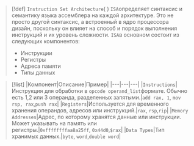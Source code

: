 > [!def]
> `Instruction Set Architecture`( ) `ISA`определяет синтаксис и семантику языка ассемблера на каждой архитектуре. Это не просто другой синтаксис, а встроенный в ядро ​​процессора дизайн, поскольку он влияет на способ и порядок выполнения инструкций и их уровень сложности. `ISA`в основном состоит из следующих компонентов:
> 
> - Инструкции
> - Регистры
> - Адреса памяти
> - Типы данных

> [!list]
> |Компонент|Описание|Пример|
> |---|---|---|
> |`Instructions`|Инструкция для обработки в `opcode operand_list`формате. Обычно есть 1,2 или 3 операнда, разделенных запятыми.|`add rax, 1`, `mov rsp, rax`,`push rax`|
> |`Registers`|Используется для временного хранения операндов, адресов или инструкций.|`rax`, `rsp`,`rip`|
> |`Memory Addresses`|Адрес, по которому хранятся данные или инструкции. Может указывать на память или регистры.|`0xffffffffaa8a25ff`, `0x44d0`,`$rax`|
> |`Data Types`|Тип хранимых данных.|`byte`, `word`,`double word`|



